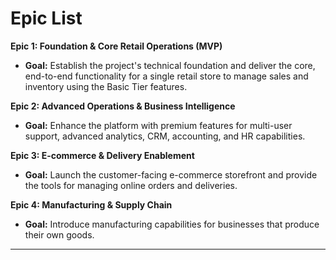 # Epic List

**Epic 1: Foundation & Core Retail Operations (MVP)**
*   **Goal:** Establish the project's technical foundation and deliver the core, end-to-end functionality for a single retail store to manage sales and inventory using the Basic Tier features.

**Epic 2: Advanced Operations & Business Intelligence**
*   **Goal:** Enhance the platform with premium features for multi-user support, advanced analytics, CRM, accounting, and HR capabilities.

**Epic 3: E-commerce & Delivery Enablement**
*   **Goal:** Launch the customer-facing e-commerce storefront and provide the tools for managing online orders and deliveries.

**Epic 4: Manufacturing & Supply Chain**
*   **Goal:** Introduce manufacturing capabilities for businesses that produce their own goods.

---

